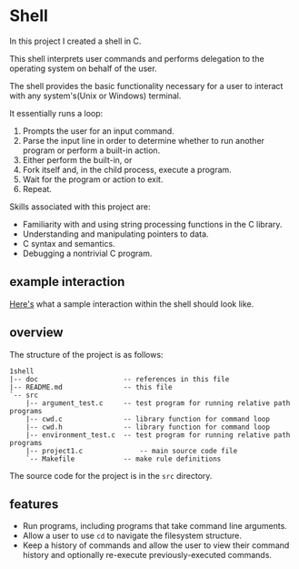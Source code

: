 # Shell

In this project I created a shell in C.

This shell interprets user commands and performs delegation to the operating system
on behalf of the user.

The shell provides the basic functionality necessary for a user to interact
with any system's(Unix or Windows) terminal.

It essentially runs a loop:

1. Prompts the user for an input command.
2. Parse the input line in order to determine whether to run another program or
   perform a built-in action.
3. Either perform the built-in, or
4. Fork itself and, in the child process, execute a program.
5. Wait for the program or action to exit.
6. Repeat.

Skills associated with this project are:

- Familiarity with and using string processing functions in the C library.
- Understanding and manipulating pointers to data.
- C syntax and semantics.
- Debugging a nontrivial C program.

## example interaction

[Here's](doc/sample_interaction.md) what a sample interaction within the shell should
look like.

## overview

The structure of the project is as follows:

```text
1shell
|-- doc                     -- references in this file
|-- README.md               -- this file
`-- src
    |-- argument_test.c     -- test program for running relative path programs
    |-- cwd.c               -- library function for command loop
    |-- cwd.h               -- library function for command loop
    |-- environment_test.c  -- test program for running relative path programs
    |-- project1.c              -- main source code file
    `-- Makefile            -- make rule definitions
```

The source code for the project is in the `src` directory.

## features

- Run programs, including programs that take command line arguments.
- Allow a user to use `cd` to navigate the filesystem structure.
- Keep a history of commands and allow the user to view their command history
  and optionally re-execute previously-executed commands.
